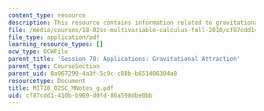 ```yaml
---
content_type: resource
description: This resource contains information related to gravitational attraction.
file: /media/courses/18-02sc-multivariable-calculus-fall-2010/cf87cdd1410bb969d0fd86a598dbe0bb_MIT18_02SC_MNotes_g.pdf
file_type: application/pdf
learning_resource_types: []
ocw_type: OCWFile
parent_title: 'Session 78: Applications: Gravitational Attraction'
parent_type: CourseSection
parent_uid: 8a967290-4a3f-5c9c-c88b-b651406304a8
resourcetype: Document
title: MIT18_02SC_MNotes_g.pdf
uid: cf87cdd1-410b-b969-d0fd-86a598dbe0bb
---
```

